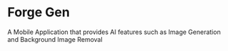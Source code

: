 # Forge Gen

A Mobile Application that provides AI features such as Image Generation and Background Image Removal 